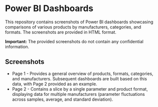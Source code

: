 # Power BI Dashboards

This repository contains screenshots of Power BI dashboards showcasing comparisons of various products by manufacturers, categories, and formats. The screenshots are provided in HTML format.

**Important:** The provided screenshots do not contain any confidential information.

## Screenshots

* Page 1 - Provides a general overview of products, formats, categories, and manufacturers. Subsequent dashboards are built based on this data, with Page 2 provided as an example.
* Page 2 - Contains a slice by a single parameter and product format, displaying data for multiple manufacturers (parameter fluctuations across samples, average, and standard deviation).


